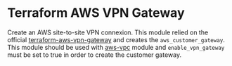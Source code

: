 # Terraform AWS VPN Gateway
Create an AWS site-to-site VPN connexion.
This module relied on the official [terraform-aws-vpn-gateway](https://github.com/terraform-aws-modules/terraform-aws-vpn-gateway/tree/master) and creates the `aws_customer_gateway`.
This module should be used with [aws-vpc](https://github.com/terraform-aws-modules/terraform-aws-vpc) module and `enable_vpn_gateway` must be set to true in order to create the customer gateway.